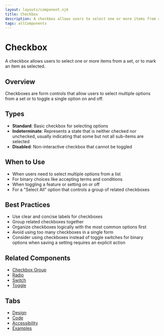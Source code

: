 ```yaml
---
layout: layouts/component.njk
title: Checkbox
description: A checkbox allows users to select one or more items from a set, or to mark an item as selected.
tags: allComponents
---
```


# Checkbox

A checkbox allows users to select one or more items from a set, or to mark an item as selected.

## Overview

Checkboxes are form controls that allow users to select multiple options from a set or to toggle a single option on and off.

## Types

- **Standard**: Basic checkbox for selecting options
- **Indeterminate**: Represents a state that is neither checked nor unchecked, usually indicating that some but not all sub-items are selected
- **Disabled**: Non-interactive checkbox that cannot be toggled

## When to Use

- When users need to select multiple options from a list
- For binary choices like accepting terms and conditions 
- When toggling a feature or setting on or off
- For a "Select All" option that controls a group of related checkboxes

## Best Practices

- Use clear and concise labels for checkboxes
- Group related checkboxes together
- Organize checkboxes logically with the most common options first
- Avoid using too many checkboxes in a single form
- Consider using checkboxes instead of toggle switches for binary options when saving a setting requires an explicit action

## Related Components

- [Checkbox Group](/components/all/checkbox-group/)
- [Radio](/components/all/radio/)
- [Switch](/components/all/switch/)
- [Toggle](/components/all/toggle/)

## Tabs

- [Design](design/)
- [Code](code/)
- [Accessibility](accessibility/)
- [Examples](examples/)